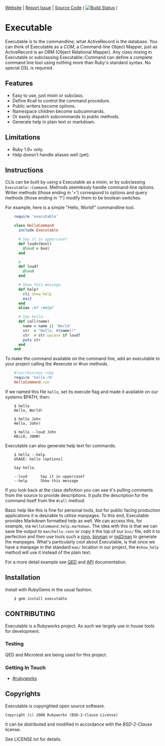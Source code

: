 [Website](http://rubyworks.github.com/executable) |
[Report Issue](http://github.com/rubyworks/executable/features) |
[Source Code](http://github.com/rubyworks/executable)
( [![Build Status](https://secure.travis-ci.org/rubyworks/indexer.png)](http://travis-ci.org/rubyworks/indexer) )


# Executable

Executable is to the commandline, what ActiveRecord is the database. 
You can think of Executable as a *COM*, a Command-line Object Mapper,
just as ActiveRecord is an ORM (Object Relational Mapper). Any class
mixing in Executable or subclassing Executable::Command can define
a complete command line tool using nothing more than Ruby's standard
syntax. No special DSL is required. 


## Features

* Easy to use, just mixin or subclass.
* Define #call to control the command procedure.
* Public writers become options.
* Namespace children become subcommands.
* Or easily dispatch subcommands to public methods.
* Generate help in plain text or markdown.


## Limitations

* Ruby 1.9+ only.
* Help doesn't handle aliases well (yet).


## Instructions

CLIs can be built by using a Executable as a mixin, or by subclassing 
`Executable::Command`. Methods seemlessly handle command-line options.
Writer methods (those ending in '=') correspond to options and query
methods (those ending in '?') modify them to be boolean switches. 

For example, here is a simple "Hello, World!" commandline tool.

```ruby
    require 'executable'

    class HelloCommand
      include Executable

      # Say it in uppercase?
      def loud=(bool)
        @loud = bool
      end

      #
      def loud?
        @loud
      end

      # Show this message.
      def help?
        cli.show_help
        exit
      end
      alias :h? :help?

      # Say hello.
      def call(name)
        name = name || 'World'
        str  = "Hello, #{name}!"
        str  = str.upcase if loud?
        puts str
      end
    end
```

To make the command available on the command line, add an executable
to your project calling the #execute or #run methods.

```ruby
    #!usr/bin/env ruby
    require 'hello.rb'
    HelloCommand.run
```

If we named this file `hello`, set its execute flag and made it available
on our systems $PATH, then:

```
    $ hello
    Hello, World!

    $ hello John
    Hello, John!

    $ hello --loud John
    HELLO, JOHN!
```

Executable can also generate help text for commands.

```
    $ hello --help
    USAGE: hello [options]

    Say hello.

    --loud      Say it in uppercase?
    --help      Show this message
```

If you look back at the class definition you can see it's pulling
comments from the source to provide descriptions. It pulls the 
description for the command itself from the `#call` method.

Basic help like this is fine for personal tools, but for public facing
production applications it is desirable to utilize manpages. To this end,
Executable provides Markdown formatted help as well. We can access this,
for example, via `HelloCommand.help.markdown`. The idea with this is that
we can save the output to `man/hello.ronn` or copy it the top of our `bin/`
file, edit it to perfection and then use tools such a [ronn](https://github.com/rtomayko/ronn),
[binman](https://github.com/sunaku/binman) or [md2man](https://github.com/sunaku/md2man)
to generate the manpages. What's particularly cool about Executable,
is that once we have a manpage in the standard `man/` location in our project,
the `#show_help` method will use it instead of the plain text.

For a more detail example see [QED](demo.html)
and [API](http://rubydoc.info/gems/executable/frames) documentation.


## Installation

Install with RubyGems in the usual fashion.

```
    $ gem install executable
```

## CONTRIBUTING

Executable is a Rubyworks project. As such we largely use in house tools
for development.

### Testing

QED and Microtest are being used for this project.

### Getting In Touch

* [#rubyworks](irc://irc.freenode.org/rubyworks)


## Copyrights

Executable is copyrighted open source software.

    Copyright (c) 2008 Rubyworks (BSD-2-Clause License)

It can be distributed and modified in accordance with the *BSD-2-Clause* license.

See LICENSE.txt for details.
